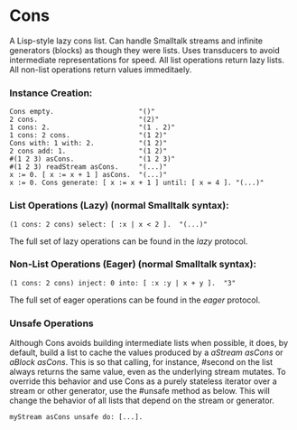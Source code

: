 # Cons
A Lisp-style lazy cons list. Can handle Smalltalk streams and infinite generators (blocks) as though they were lists. Uses transducers to avoid intermediate representations for speed. All list operations return lazy lists. All non-list operations return values immeditaely.

### Instance Creation:
```
Cons empty.                     "()"
2 cons.                         "(2)"
1 cons: 2.                      "(1 . 2)"
1 cons: 2 cons.                 "(1 2)"
Cons with: 1 with: 2.           "(1 2)"
2 cons add: 1.                  "(1 2)"
#(1 2 3) asCons.                "(1 2 3)"
#(1 2 3) readStream asCons.     "(...)"
x := 0. [ x := x + 1 ] asCons.  "(...)"
x := 0. Cons generate: [ x := x + 1 ] until: [ x = 4 ]. "(...)"
```

### List Operations (Lazy) (normal Smalltalk syntax):
```
(1 cons: 2 cons) select: [ :x | x < 2 ].  "(...)"
```
The full set of lazy operations can be found in the *lazy* protocol.

### Non-List Operations (Eager) (normal Smalltalk syntax):
```
(1 cons: 2 cons) inject: 0 into: [ :x :y | x + y ].  "3"
```
The full set of eager operations can be found in the *eager* protocol.

### Unsafe Operations
Although Cons avoids building intermediate lists when possible, it does, by default, build a list to cache the values produced by a *aStream asCons* or *aBlock asCons*. This is so that calling, for instance, #second on the list always returns the same value, even as the underlying stream mutates. To override this behavior and use Cons as a purely stateless iterator over a stream or other generator, use the #unsafe method as below. This will change the behavior of all lists that depend on the stream or generator.
```
myStream asCons unsafe do: [...].
```
